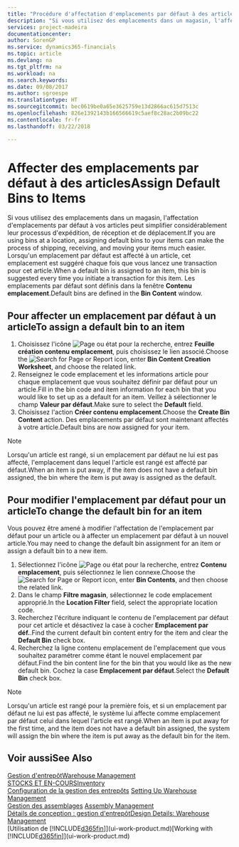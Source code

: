 ```yaml
---
title: "Procédure d'affectation d'emplacements par défaut à des articles | Microsoft Docs"
description: "Si vous utilisez des emplacements dans un magasin, l'affectation d'emplacements par défaut à vos articles peut simplifier considérablement leur processus d'expédition, de réception et de déplacement. Lorsqu'un emplacement par défaut est affecté à un article, cet emplacement est suggéré chaque fois que vous lancez une transaction pour cet article."
services: project-madeira
documentationcenter: 
author: SorenGP
ms.service: dynamics365-financials
ms.topic: article
ms.devlang: na
ms.tgt_pltfrm: na
ms.workload: na
ms.search.keywords: 
ms.date: 09/08/2017
ms.author: sgroespe
ms.translationtype: HT
ms.sourcegitcommit: bec0619be0a65e3625759e13d2866ac615d7513c
ms.openlocfilehash: 826e1392143b166566619c5aef8c28ac2b09bc22
ms.contentlocale: fr-fr
ms.lasthandoff: 03/22/2018

---
```

# <a name="assign-default-bins-to-items"></a><span data-ttu-id="f4562-104">Affecter des emplacements par défaut à des articles</span><span class="sxs-lookup"><span data-stu-id="f4562-104">Assign Default Bins to Items</span></span>
<span data-ttu-id="f4562-105">Si vous utilisez des emplacements dans un magasin, l'affectation d'emplacements par défaut à vos articles peut simplifier considérablement leur processus d'expédition, de réception et de déplacement.</span><span class="sxs-lookup"><span data-stu-id="f4562-105">If you are using bins at a location, assigning default bins to your items can make the process of shipping, receiving, and moving your items much easier.</span></span> <span data-ttu-id="f4562-106">Lorsqu'un emplacement par défaut est affecté à un article, cet emplacement est suggéré chaque fois que vous lancez une transaction pour cet article.</span><span class="sxs-lookup"><span data-stu-id="f4562-106">When a default bin is assigned to an item, this bin is suggested every time you initiate a transaction for this item.</span></span> <span data-ttu-id="f4562-107">Les emplacements par défaut sont définis dans la fenêtre **Contenu emplacement**.</span><span class="sxs-lookup"><span data-stu-id="f4562-107">Default bins are defined in the **Bin Content** window.</span></span>  

## <a name="to-assign-a-default-bin-to-an-item"></a><span data-ttu-id="f4562-108">Pour affecter un emplacement par défaut à un article</span><span class="sxs-lookup"><span data-stu-id="f4562-108">To assign a default bin to an item</span></span>
1.  <span data-ttu-id="f4562-109">Choisissez l'icône ![Page ou état pour la recherche](media/ui-search/search_small.png "Page ou état pour la recherche"), entrez **Feuille création contenu emplacement**, puis choisissez le lien associé.</span><span class="sxs-lookup"><span data-stu-id="f4562-109">Choose the ![Search for Page or Report](media/ui-search/search_small.png "Search for Page or Report icon") icon, enter **Bin Content Creation Worksheet**, and choose the related link.</span></span>  
2.  <span data-ttu-id="f4562-110">Renseignez le code emplacement et les informations article pour chaque emplacement que vous souhaitez définir par défaut pour un article.</span><span class="sxs-lookup"><span data-stu-id="f4562-110">Fill in the bin code and item information for each bin that you would like to set up as a default for an item.</span></span> <span data-ttu-id="f4562-111">Veillez à sélectionner le champ **Valeur par défaut**.</span><span class="sxs-lookup"><span data-stu-id="f4562-111">Make sure to select the **Default** field.</span></span>  
3.  <span data-ttu-id="f4562-112">Choisissez l'action **Créer contenu emplacement**.</span><span class="sxs-lookup"><span data-stu-id="f4562-112">Choose the **Create Bin Content** action.</span></span> <span data-ttu-id="f4562-113">Des emplacements par défaut sont maintenant affectés à votre article.</span><span class="sxs-lookup"><span data-stu-id="f4562-113">Default bins are now assigned for your item.</span></span>  

> [!NOTE]  
>  <span data-ttu-id="f4562-114">Lorsqu'un article est rangé, si un emplacement par défaut ne lui est pas affecté, l'emplacement dans lequel l'article est rangé est affecté par défaut.</span><span class="sxs-lookup"><span data-stu-id="f4562-114">When an item is put away, if the item does not have a default bin assigned, the bin where the item is put away is assigned as the default.</span></span>  

## <a name="to-change-the-default-bin-for-an-item"></a><span data-ttu-id="f4562-115">Pour modifier l'emplacement par défaut pour un article</span><span class="sxs-lookup"><span data-stu-id="f4562-115">To change the default bin for an item</span></span>  
<span data-ttu-id="f4562-116">Vous pouvez être amené à modifier l'affectation de l'emplacement par défaut pour un article ou à affecter un emplacement par défaut à un nouvel article.</span><span class="sxs-lookup"><span data-stu-id="f4562-116">You may need to change the default bin assignment for an item or assign a default bin to a new item.</span></span>    
1.  <span data-ttu-id="f4562-117">Sélectionnez l'icône ![Page ou état pour la recherche](media/ui-search/search_small.png "Page ou état pour la recherche"), entrez **Contenu emplacement**, puis sélectionnez le lien connexe.</span><span class="sxs-lookup"><span data-stu-id="f4562-117">Choose the ![Search for Page or Report](media/ui-search/search_small.png "Search for Page or Report icon") icon, enter **Bin Contents**, and then choose the related link.</span></span>  
2.  <span data-ttu-id="f4562-118">Dans le champ **Filtre magasin**, sélectionnez le code emplacement approprié.</span><span class="sxs-lookup"><span data-stu-id="f4562-118">In the **Location Filter** field, select the appropriate location code.</span></span>  
3.  <span data-ttu-id="f4562-119">Recherchez l'écriture indiquant le contenu de l'emplacement par défaut pour cet article et désactivez la case à cocher **Emplacement par déf.**.</span><span class="sxs-lookup"><span data-stu-id="f4562-119">Find the current default bin content entry for the item and clear the **Default Bin** check box.</span></span>  
4.  <span data-ttu-id="f4562-120">Recherchez la ligne contenu emplacement de l'emplacement que vous souhaitez paramétrer comme étant le nouvel emplacement par défaut.</span><span class="sxs-lookup"><span data-stu-id="f4562-120">Find the bin content line for the bin that you would like as the new default bin.</span></span> <span data-ttu-id="f4562-121">Cochez la case **Emplacement par défaut**.</span><span class="sxs-lookup"><span data-stu-id="f4562-121">Select the **Default Bin** check box.</span></span>  

> [!NOTE]  
>  <span data-ttu-id="f4562-122">Lorsqu'un article est rangé pour la première fois, et si un emplacement par défaut ne lui est pas affecté, le système lui affecte comme emplacement par défaut celui dans lequel l'article est rangé.</span><span class="sxs-lookup"><span data-stu-id="f4562-122">When an item is put away for the first time, and the item does not have a default bin assigned, the system will assign the bin where the item is put away as the default bin for the item.</span></span>  

## <a name="see-also"></a><span data-ttu-id="f4562-123">Voir aussi</span><span class="sxs-lookup"><span data-stu-id="f4562-123">See Also</span></span>  
[<span data-ttu-id="f4562-124">Gestion d'entrepôt</span><span class="sxs-lookup"><span data-stu-id="f4562-124">Warehouse Management</span></span>](warehouse-manage-warehouse.md)  
[<span data-ttu-id="f4562-125">STOCKS ET EN-COURS</span><span class="sxs-lookup"><span data-stu-id="f4562-125">Inventory</span></span>](inventory-manage-inventory.md)  
<span data-ttu-id="f4562-126">[Configuration de la gestion des entrepôts](warehouse-setup-warehouse.md)   </span><span class="sxs-lookup"><span data-stu-id="f4562-126">[Setting Up Warehouse Management](warehouse-setup-warehouse.md)   </span></span>  
<span data-ttu-id="f4562-127">[Gestion des assemblages](assembly-assemble-items.md)  </span><span class="sxs-lookup"><span data-stu-id="f4562-127">[Assembly Management](assembly-assemble-items.md)  </span></span>  
[<span data-ttu-id="f4562-128">Détails de conception : gestion d'entrepôt</span><span class="sxs-lookup"><span data-stu-id="f4562-128">Design Details: Warehouse Management</span></span>](design-details-warehouse-management.md)  
<span data-ttu-id="f4562-129">[Utilisation de [!INCLUDE[d365fin](includes/d365fin_md.md)]](ui-work-product.md)</span><span class="sxs-lookup"><span data-stu-id="f4562-129">[Working with [!INCLUDE[d365fin](includes/d365fin_md.md)]](ui-work-product.md)</span></span>


